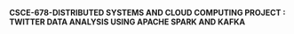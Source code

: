 **CSCE-678-DISTRIBUTED SYSTEMS AND CLOUD COMPUTING PROJECT : TWITTER DATA ANALYSIS USING APACHE SPARK AND KAFKA**

